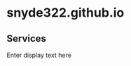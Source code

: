 # snyde322.github.io
<html>
<head>

  
</head>
<body>
<h2>Services</h2>
<p>Enter display text here</p>









  
</body>




  
</html>
